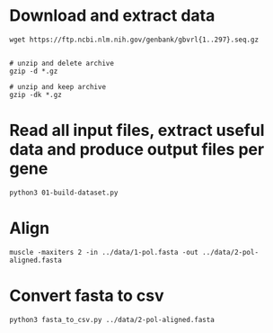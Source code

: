 # Download and extract data
```
wget https://ftp.ncbi.nlm.nih.gov/genbank/gbvrl{1..297}.seq.gz


# unzip and delete archive
gzip -d *.gz

# unzip and keep archive
gzip -dk *.gz
```


# Read all input files, extract useful data and produce output files per gene
```
python3 01-build-dataset.py
```

# Align 
```
muscle -maxiters 2 -in ../data/1-pol.fasta -out ../data/2-pol-aligned.fasta 
```

# Convert fasta to csv
```
python3 fasta_to_csv.py ../data/2-pol-aligned.fasta
```